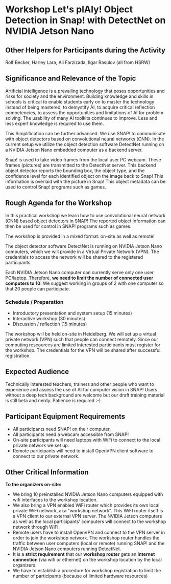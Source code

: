 # Workshop Let's plAIy! Object Detection in Snap! with DetectNet on NVIDIA Jetson Nano

## Other Helpers for Participants during the Activity
Rolf Becker, Harley Lara, Ali Farzizada, Ilgar Rasulov (all from HSRW)

## Significance and Relevance of the Topic

Artificial intelligence is a prevailing technology that poses opportunities and risks for society and the environment. Building knowledge and skills in schools is critical to enable students early on to master the technology instead of being mastered, to demystify AI, to acquire critical reflection competencies, to assess the opportunities and limitations of AI for problem solving.
The usability of many AI toolkits continues to improve. Less and less expert knowledge is required to use them. 

This Simplification can be further advanced. We use SNAP! to communicate with object detectors based on convolutional neural networks (CNN). In the current setup we utilize the object detection software DetectNet running on a NVIDIA Jetson Nano embedded computer as a backend server.

Snap! is used to take video frames from the local user PC webcam. These frames (pictures) are transmitted to the DetectNet server. This backend object detector reports the bounding box, the object type, and the confidence level for each identified object on the image back to Snap! This information is overlaid with the picture in Snap! This object metadata can be used to control Snap! programs such as games.


## Rough Agenda for the Workshop

In this practical workshop we learn how to use convolutional neural network (CNN) based object detectors in SNAP! The reported object information can then be used for control in SNAP! programs such as games. 

The workshop is provided in a mixed format: on-site as well as remote! 

The object detector software DetectNet is running on NVIDIA Jetson Nano computers, which we will provide in a Virtual Private Network (VPN). The credentials to access the network will be shared to the registered participants.

Each NVIDIA Jetson Nano computer can currently serve only one user PC/laptop. Therefore, **we need to limit the number of connected user computers to 10**. We suggest working in groups of 2 with one computer so that 20 people can participate. 

### Schedule / Preparation

* Introductory presentation and system setup (15 minutes)
* Interactive workshop (30 minutes)
* Discussion / reflection (15 minutes)

The workshop will be held on-site in Heidelberg. We will set up a virtual private network (VPN) such that people can connect remotely. Since our computing rescources are limited interested participants must register for the workshop. The credentials for the VPN will be shared after successful registration.

## Expected Audience

Technically interested teachers, trainers and other people who want to experience and assess the use of AI for computer vision in SNAP! Users without a deep tech background are welcome but our draft training material is still beta and nerdy. Patience is required :-)

## Participant Equipment Requirements

* All participants need SNAP! on their computer.
* All participants need a webcam accessible from SNAP!
* On-site participants will need laptops with WiFi to connect to the local private network we set up.
* Remote participants will need to install OpenVPN client software to connect to our private network.

## Other Critical Information

**To the organizers on-site:**
- We bring 10 preinstalled NVIDIA Jetson Nano computers equipped with wifi interfaces to the workshop location. 
- We also bring a VPN enabled WiFi router which provides its own local private WiFi network, aka "workshop network". This WiFI router itself is a VPN client to our external VPN server. The NVIDIA Jetson computers as well as the local participants' computers will connect to the workshop network through WiFi. 
- Remote users have to install OpenVPN and connect to the VPN server in order to join the workshop network. The workshop router handles the traffic between user computers (local or remote) running SNAP! and the NVIDIA Jetson Nano computers running DetectNet. 
- It is a **strict requirement** that our **workshop router** gets an **internet connection** (via wifi or ethernet) on the workshop location by the local organizers.
- We have to establish a procedure for workshop registration to limit the number of participants (because of limited hardware resources)

